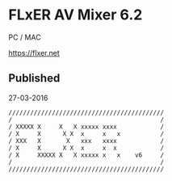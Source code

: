 FLxER AV Mixer 6.2
=============
PC / MAC

https://flxer.net

Published
------------
27-03-2016

```
///////////////////////////////////////////
/                                         /
/ XXXXX X     X   X xxxxx xxxx            /
/ X     X      X X  x     x   x           /
/ XXX   X       X   xxx   xxxx            /
/ X     X      X X  x     x  x            /
/ X     XXXXX X   X xxxxx x   x    v6     /
/                                         /
///////////////////////////////////////////
```

